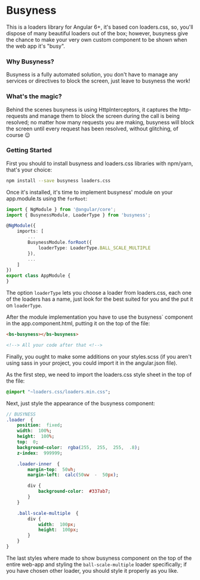 # Busyness

This is a loaders library for Angular 6+, it's based con loaders.css, so, you'll dispose of many beautiful loaders out of the box; however, busyness give the chance to make your very own custom component to be shown when the web app it's "busy".

### Why Busyness?

Busyness is a fully automated solution, you don't have to manage any services or directives to block the screen, just leave to busyness the work!

### What's the magic?

Behind the scenes busyness is using HttpInterceptors, it captures the http-requests and manage them to block the screen during the call is being resolved; no matter how many requests you are making, busyness will block the screen until every request has been resolved, without glitching, of course :wink:

### Getting Started

First you should to install busyness and loaders.css libraries with npm/yarn, that's your choice:

```bash
npm install --save busyness loaders.css
```

Once it's installed, it's time to implement busyness' module on your app.module.ts using the ``forRoot``:

```ts
import { NgModule } from '@angular/core';
import { BusynessModule, LoaderType } from 'busyness';

@NgModule({
	imports: [
		...
		BusynessModule.forRoot({
			loaderType: LoaderType.BALL_SCALE_MULTIPLE
		}),
		...
	]
})
export class AppModule {
}
```

The option ``loaderType`` lets you choose a loader from loaders.css, each one of the loaders has a name, just look for the best suited for you and the put it on ``loaderType``.

After the module implementation you have to use the busyness` component in the app.component.html, putting it on the top of the file:

```html
<bs-busyness></bs-busyness>

<!--> All your code after that <!-->
```

Finally, you ought to make some additions on your styles.scss (if you aren't using sass in your project, you could import it in the angular.json file).

As the first step, we need to import the loaders.css style sheet in the top of the file:

```sass
@import "~loaders.css/loaders.min.css";
```

Next, just style the appearance of the busyness component:

```sass
// BUSYNESS
.loader  {
	position:  fixed;
	width:  100%;
	height:  100%;
	top:  0;
	background-color:  rgba(255,  255,  255,  .8);
	z-index:  999999;

	.loader-inner  {
		margin-top:  50vh;
		margin-left:  calc(50vw  -  50px);

		div {
			background-color:  #337ab7;
		}
	}

	.ball-scale-multiple  {
		div {
			width:  100px;
			height:  100px;
		}
	}
}
```

The last styles where made to show busyness component on the top of the entire web-app and styling the ``ball-scale-multiple`` loader specifically; if you have chosen other loader, you should style it properly as you like.